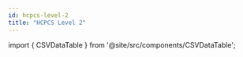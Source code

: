 ```yaml
---
id: hcpcs-level-2
title: "HCPCS Level 2"
---
```


import { CSVDataTable } from '@site/src/components/CSVDataTable';




<CSVDataTable csvUrl="https://raw.githubusercontent.com/tuva-health/terminology/main/terminology/terminology__hcpcs_level_2.csv" />